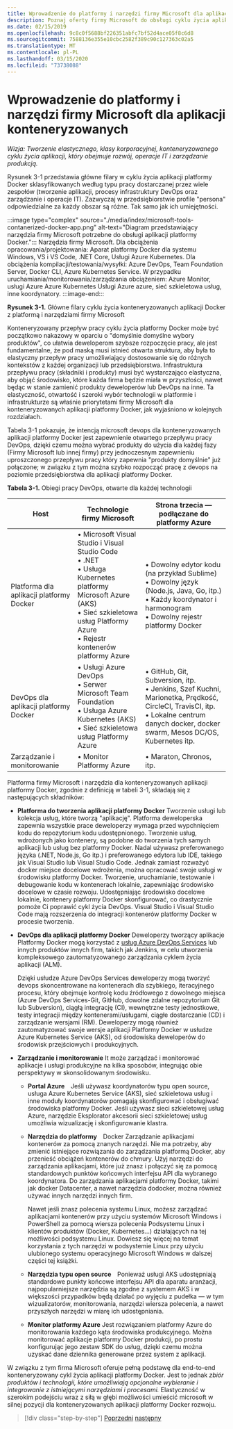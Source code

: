 ```yaml
---
title: Wprowadzenie do platformy i narzędzi firmy Microsoft dla aplikacji konteneryzowanych
description: Poznaj oferty firmy Microsoft do obsługi cyklu życia aplikacji Platformy Docker.
ms.date: 02/15/2019
ms.openlocfilehash: 9c8c0f5688bf226351abfc7bf52d4ace05f8c6d8
ms.sourcegitcommit: 7588136e355e10cbc2582f389c90c127363c02a5
ms.translationtype: MT
ms.contentlocale: pl-PL
ms.lasthandoff: 03/15/2020
ms.locfileid: "73738088"
---
```

# <a name="introduction-to-the-microsoft-platform-andtools-for-containerized-apps"></a>Wprowadzenie do platformy i narzędzi firmy Microsoft dla aplikacji konteneryzowanych

*Wizja: Tworzenie elastycznego, klasy korporacyjnej, konteneryzowanego cyklu życia aplikacji, który obejmuje rozwój, operacje IT i zarządzanie produkcją.*

Rysunek 3-1 przedstawia główne filary w cyklu życia aplikacji platformy Docker sklasyfikowanych według typu pracy dostarczanej przez wiele zespołów (tworzenie aplikacji, procesy infrastruktury DevOps oraz zarządzanie i operacje IT). Zazwyczaj w przedsiębiorstwie profile "persona" odpowiedzialne za każdy obszar są różne. Tak samo jak ich umiejętności.

:::image type="complex" source="./media/index/microsoft-tools-contanerized-docker-app.png" alt-text="Diagram przedstawiający narzędzia firmy Microsoft potrzebne do obsługi aplikacji platformy Docker.":::
Narzędzia firmy Microsoft. Dla obciążenia opracowania/projektowania: Aparat platformy Docker dla systemu Windows, VS i VS Code, .NET Core, Usługi Azure Kubernetes. Dla obciążenia kompilacji/testowania/wysyłki: Azure DevOps, Team Foundation Server, Docker CLI, Azure Kubernetes Service. W przypadku uruchamiania/monitorowania/zarządzania obciążeniem: Azure Monitor, usługi Azure Azure Kubernetes Usługi Azure azure, sieć szkieletowa usług, inne koordynatory.
:::image-end:::

**Rysunek 3-1.** Główne filary cyklu życia konteneryzowanych aplikacji Docker z platformą i narzędziami firmy Microsoft

Konteneryzowany przepływ pracy cyklu życia platformy Docker może być początkowo nakazowy w oparciu o "domyślnie domyślne wybory produktów", co ułatwia deweloperom szybsze rozpoczęcie pracy, ale jest fundamentalne, że pod maską musi istnieć otwarta struktura, aby była to elastyczny przepływ pracy umożliwiający dostosowanie się do różnych kontekstów z każdej organizacji lub przedsiębiorstwa. Infrastruktura przepływu pracy (składniki i produkty) musi być wystarczająco elastyczna, aby objąć środowisko, które każda firma będzie miała w przyszłości, nawet będąc w stanie zamienić produkty deweloperów lub DevOps na inne. Ta elastyczność, otwartość i szeroki wybór technologii w platformie i infrastrukturze są właśnie priorytetami firmy Microsoft dla konteneryzowanych aplikacji platformy Docker, jak wyjaśniono w kolejnych rozdziałach.

Tabela 3-1 pokazuje, że intencją microsoft devops dla konteneryzowanych aplikacji platformy Docker jest zapewnienie otwartego przepływu pracy DevOps, dzięki czemu można wybrać produkty do użycia dla każdej fazy (Firmy Microsoft lub innej firmy) przy jednoczesnym zapewnieniu uproszczonego przepływu pracy który zapewnia "produkty domyślnie" już połączone; w związku z tym można szybko rozpocząć pracę z devops na poziomie przedsiębiorstwa dla aplikacji platformy Docker.

**Tabela 3-1.** Obiegi pracy DevOps, otwarte dla każdej technologii

| Host | Technologie firmy Microsoft | Strona trzecia — podłączane do platformy Azure |
| ---------------------------| ----------------------------------------------------| --------------------------------------------------------------------------------|
| Platforma dla aplikacji platformy Docker   | • Microsoft Visual Studio i Visual Studio Code<br /> • .NET<br /> • Usługa Kubernetes platformy Microsoft Azure (AKS)<br /> • Sieć szkieletowa usług Platformy Azure<br /> • Rejestr kontenerów platformy Azure<br /> | • Dowolny edytor kodu (na przykład Sublime)<br /> • Dowolny język (Node.js, Java, Go, itp.)<br /> • Każdy koordynator i harmonogram<br /> • Dowolny rejestr platformy Docker<br /> |
| DevOps dla aplikacji platformy Docker     | • Usługi Azure DevOps<br /> • Serwer Microsoft Team Foundation<br /> • Usługa Azure Kubernetes (AKS)<br /> • Sieć szkieletowa usług Platformy Azure<br /> | • GitHub, Git, Subversion, itp.<br /> • Jenkins, Szef Kuchni, Marionetka, Prędkość, CircleCI, TravisCI, itp.<br /> • Lokalne centrum danych docker, docker swarm, Mesos DC/OS, Kubernetes itp.<br /> |
| Zarządzanie i monitorowanie  | • Monitor Platformy Azure | • Maraton, Chronos, itp.<br />|

Platforma firmy Microsoft i narzędzia dla konteneryzowanych aplikacji platformy Docker, zgodnie z definicją w tabeli 3-1, składają się z następujących składników:

- **Platforma do tworzenia aplikacji platformy Docker** Tworzenie usługi lub kolekcja usług, które tworzą "aplikację". Platforma deweloperska zapewnia wszystkie prace deweloperzy wymaga przed wypchnięciem kodu do repozytorium kodu udostępnionego. Tworzenie usług, wdrożonych jako kontenery, są podobne do tworzenia tych samych aplikacji lub usług bez platformy Docker. Nadal używasz preferowanego języka (.NET, Node.js, Go itp.) i preferowanego edytora lub IDE, takiego jak Visual Studio lub Visual Studio Code. Jednak zamiast rozważyć docker miejsce docelowe wdrożenia, można opracować swoje usługi w środowisku platformy Docker. Tworzenie, uruchamianie, testowanie i debugowanie kodu w kontenerach lokalnie, zapewniając środowisko docelowe w czasie rozwoju. Udostępniając środowisko docelowe lokalnie, kontenery platformy Docker skonfigurować, co drastycznie pomoże Ci poprawić cykl życia DevOps. Visual Studio i Visual Studio Code mają rozszerzenia do integracji kontenerów platformy Docker w procesie tworzenia.

- **DevOps dla aplikacji platformy Docker** Deweloperzy tworzący aplikacje Platformy Docker mogą korzystać z [usług Azure DevOps Services](https://azure.microsoft.com/services/devops/) lub innych produktów innych firm, takich jak Jenkins, w celu utworzenia kompleksowego zautomatyzowanego zarządzania cyklem życia aplikacji (ALM).

  Dzięki usłudze Azure DevOps Services deweloperzy mogą tworzyć devops skoncentrowane na kontenerach dla szybkiego, iteracyjnego procesu, który obejmuje kontrolę kodu źródłowego z dowolnego miejsca (Azure DevOps Services-Git, GitHub, dowolne zdalne repozytorium Git lub Subversion), ciągłą integrację (CI), wewnętrzne testy jednostkowe, testy integracji między kontenerami/usługami, ciągłe dostarczanie (CD) i zarządzanie wersjami (RM). Deweloperzy mogą również zautomatyzować swoje wersje aplikacji Platformy Docker w usłudze Azure Kubernetes Service (AKS), od środowiska deweloperów do środowisk przejściowych i produkcyjnych.

- **Zarządzanie i monitorowanie** It może zarządzać i monitorować aplikacje i usługi produkcyjne na kilka sposobów, integrując obie perspektywy w skonsolidowanym środowisku.

  - **Portal Azure** Jeśli używasz koordynatorów typu open source, usługa Azure Kubernetes Service (AKS), sieć szkieletowa usług i inne moduły koordynatorów pomagają skonfigurować i obsługiwać środowiska platformy Docker. Jeśli używasz sieci szkieletowej usług Azure, narzędzie Eksplorator akcesorii sieci szkieletowej usług umożliwia wizualizację i skonfigurowanie klastra.

  - **Narzędzia do platformy** Docker Zarządzanie aplikacjami kontenerów za pomocą znanych narzędzi. Nie ma potrzeby, aby zmienić istniejące rozwiązania do zarządzania platformą Docker, aby przenieść obciążeń kontenerów do chmury. Użyj narzędzi do zarządzania aplikacjami, które już znasz i połączyć się za pomocą standardowych punktów końcowych interfejsu API dla wybranego koordynatora. Do zarządzania aplikacjami platformy Docker, takimi jak docker Datacenter, a nawet narzędzia dodocker, można również używać innych narzędzi innych firm.

    Nawet jeśli znasz polecenia systemu Linux, możesz zarządzać aplikacjami kontenerów przy użyciu systemów Microsoft Windows i PowerShell za pomocą wiersza polecenia Podsystemu Linux i klientów produktów (Docker, Kubernetes...) działających na tej możliwości podsystemu Linux. Dowiesz się więcej na temat korzystania z tych narzędzi w podsystemie Linux przy użyciu ulubionego systemu operacyjnego Microsoft Windows w dalszej części tej książki.

  - **Narzędzia typu open source** Ponieważ usługi AKS udostępniają standardowe punkty końcowe interfejsu API dla aparatu aranżacji, najpopularniejsze narzędzia są zgodne z systemem AKS i w większości przypadków będą działać po wyjęciu z pudełka — w tym wizualizatorów, monitorowania, narzędzi wiersza polecenia, a nawet przyszłych narzędzi w miarę ich udostępniania.

  - **Monitor platformy Azure** Jest rozwiązaniem platformy Azure do monitorowania każdego kąta środowiska produkcyjnego. Można monitorować aplikacje platformy Docker produkcji, po prostu konfigurując jego zestaw SDK do usług, dzięki czemu można uzyskać dane dziennika generowane przez system z aplikacji.

W związku z tym firma Microsoft oferuje pełną podstawę dla end-to-end konteneryzowany cykl życia aplikacji platformy Docker. Jest to jednak *zbiór produktów i technologii, które umożliwiają opcjonalne wybieranie i integrowanie z istniejącymi narzędziami i procesami.* Elastyczność w szerokim podejściu wraz z siłą w głębi możliwości umieścić microsoft w silnej pozycji dla konteneryzowanych aplikacji platformy Docker rozwoju.

>[!div class="step-by-step"]
>[Poprzedni](../Docker-application-lifecycle/containers-foundation-for-devops-collaboration.md)
>[następny](../design-develop-containerized-apps/index.md)
